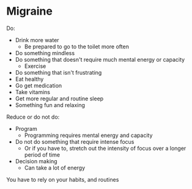 # Migraine

Do:

* Drink more water
  * Be prepared to go to the toilet more often
* Do something mindless
* Do something that doesn't require much mental energy or capacity
  * Exercise
* Do something that isn't frustrating
* Eat healthy
* Go get medication
* Take vitamins
* Get more regular and routine sleep
* Something fun and relaxing

Reduce or do not do:

* Program
  * Programming requires mental energy and capacity
* Do not do something that require intense focus
  * Or if you have to, stretch out the intensity of focus over a longer period of time
* Decision making
  * Can take a lot of energy

You have to rely on your habits, and routines

